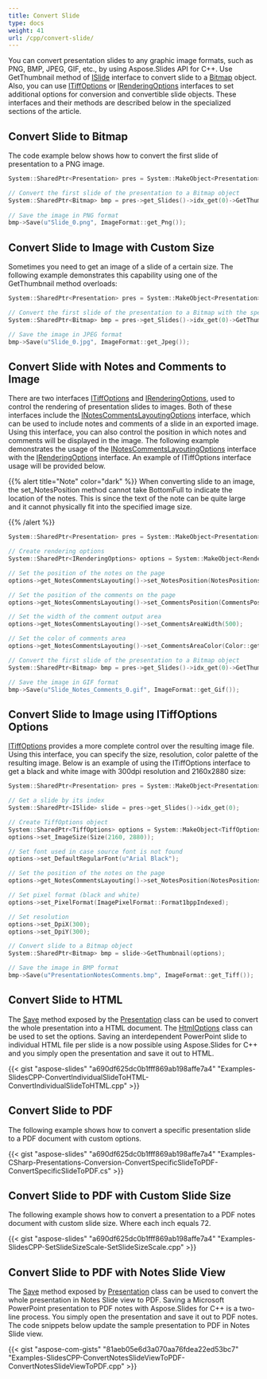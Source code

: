 ```yaml
---
title: Convert Slide
type: docs
weight: 41
url: /cpp/convert-slide/
---
```


You can convert presentation slides to any graphic image formats, such as PNG, BMP, JPEG, GIF, etc., 
by using Aspose.Slides API for C++.
Use GetThumbnail method of 
[ISlide](https://apireference.aspose.com/slides/cpp/class/aspose.slides.i_slide) interface to convert slide to a [Bitmap](https://apireference.aspose.com/slides/cpp/class/system.drawing.bitmap) object.
Also, you can use [ITiffOptions](https://apireference.aspose.com/slides/cpp/class/aspose.slides.export.i_tiff_options) or [IRenderingOptions](https://apireference.aspose.com/slides/cpp/class/aspose.slides.export.i_rendering_options) interfaces to set additional options for conversion and convertible slide objects.
These interfaces and their methods are described below in the specialized sections of the article.


## **Convert Slide to Bitmap**

The code example below shows how to convert the first slide of presentation to a PNG image.

``` cpp 
System::SharedPtr<Presentation> pres = System::MakeObject<Presentation>(u"Presentation.pptx");

// Convert the first slide of the presentation to a Bitmap object
System::SharedPtr<Bitmap> bmp = pres->get_Slides()->idx_get(0)->GetThumbnail();
                 
// Save the image in PNG format
bmp->Save(u"Slide_0.png", ImageFormat::get_Png());
```

## **Convert Slide to Image with Custom Size**

Sometimes you need to get an image of a slide of a certain size. 
The following example demonstrates this capability using one of the 
GetThumbnail method overloads:

``` cpp 
System::SharedPtr<Presentation> pres = System::MakeObject<Presentation>(u"Presentation.pptx");

// Convert the first slide of the presentation to a Bitmap with the specified size
System::SharedPtr<Bitmap> bmp = pres->get_Slides()->idx_get(0)->GetThumbnail(Size(1820, 1040));

// Save the image in JPEG format
bmp->Save(u"Slide_0.jpg", ImageFormat::get_Jpeg());
```

## **Convert Slide with Notes and Comments to Image**

There are two interfaces [ITiffOptions](https://apireference.aspose.com/slides/cpp/class/aspose.slides.export.i_tiff_options) and [IRenderingOptions](https://apireference.aspose.com/slides/cpp/class/aspose.slides.export.i_rendering_options), used to control the rendering of presentation slides to images.
Both of these interfaces include the [INotesCommentsLayoutingOptions](https://apireference.aspose.com/slides/cpp/class/aspose.slides.export.i_notes_comments_layouting_options) interface, which can be used to include notes and comments of a slide in an exported image.
Using this interface, you can also control the position in which notes and comments will be displayed in the image.
The following example demonstrates the usage of the [INotesCommentsLayoutingOptions](https://apireference.aspose.com/slides/cpp/class/aspose.slides.export.i_notes_comments_layouting_options) interface with the [IRenderingOptions](https://apireference.aspose.com/slides/cpp/class/aspose.slides.export.i_rendering_options) interface.
An example of ITiffOptions interface usage will be provided below. 

{{% alert title="Note" color="dark" %}} 
When converting slide to an image, the 
set_NotesPosition method cannot take BottomFull to indicate the location of the notes.
This is since the text of the note can be quite large and it cannot physically fit into the specified image size.

{{% /alert %}} 

``` cpp 
System::SharedPtr<Presentation> pres = System::MakeObject<Presentation>(u"PresentationNotesComments.pptx");

// Create rendering options
System::SharedPtr<IRenderingOptions> options = System::MakeObject<RenderingOptions>();

// Set the position of the notes on the page
options->get_NotesCommentsLayouting()->set_NotesPosition(NotesPositions::BottomTruncated);

// Set the position of the comments on the page 
options->get_NotesCommentsLayouting()->set_CommentsPosition(CommentsPositions::Right);

// Set the width of the comment output area
options->get_NotesCommentsLayouting()->set_CommentsAreaWidth(500);

// Set the color of comments area
options->get_NotesCommentsLayouting()->set_CommentsAreaColor(Color::get_AntiqueWhite());

// Convert the first slide of the presentation to a Bitmap object
System::SharedPtr<Bitmap> bmp = pres->get_Slides()->idx_get(0)->GetThumbnail(options, 2.f, 2.f);

// Save the image in GIF format
bmp->Save(u"Slide_Notes_Comments_0.gif", ImageFormat::get_Gif());
```

## **Convert Slide to Image using ITiffOptions Options**

[ITiffOptions](https://apireference.aspose.com/slides/cpp/class/aspose.slides.export.i_tiff_options) provides a more complete 
control over the resulting image file.
Using this interface, you can specify the size, resolution, color palette of the resulting image. 
Below is an example of using the ITiffOptions interface to get a black and white image with 300dpi resolution 
and 2160x2880 size:

``` cpp 
System::SharedPtr<Presentation> pres = System::MakeObject<Presentation>(u"PresentationNotesComments.pptx");

// Get a slide by its index
System::SharedPtr<ISlide> slide = pres->get_Slides()->idx_get(0);

// Create TiffOptions object
System::SharedPtr<TiffOptions> options = System::MakeObject<TiffOptions>();
options->set_ImageSize(Size(2160, 2880));

// Set font used in case source font is not found
options->set_DefaultRegularFont(u"Arial Black");

// Set the position of the notes on the page 
options->get_NotesCommentsLayouting()->set_NotesPosition(NotesPositions::BottomTruncated);

// Set pixel format (black and white)
options->set_PixelFormat(ImagePixelFormat::Format1bppIndexed);

// Set resolution
options->set_DpiX(300);
options->set_DpiY(300);

// Convert slide to a Bitmap object
System::SharedPtr<Bitmap> bmp = slide->GetThumbnail(options);

// Save the image in BMP format
bmp->Save(u"PresentationNotesComments.bmp", ImageFormat::get_Tiff());
```

## **Convert Slide to HTML**
The [Save](https://apireference.aspose.com/cpp/slides/class/aspose.slides.presentation/#a18df81989014383671668617295f4297) method exposed by the [Presentation](https://apireference.aspose.com/cpp/slides/class/aspose.slides.presentation/) class can be used to convert the whole presentation into a HTML document. The [HtmlOptions](https://apireference.aspose.com/cpp/slides/class/aspose.slides.export.html_options/) class can be used to set the options. Saving an interdependent PowerPoint slide to individual HTML file per slide is a now possible using Aspose.Slides for C++ and you simply open the presentation and save it out to HTML.

{{< gist "aspose-slides" "a690df625dc0b1fff869ab198affe7a4" "Examples-SlidesCPP-ConvertIndividualSlideToHTML-ConvertIndividualSlideToHTML.cpp" >}}

## **Convert Slide to PDF**
The following example shows how to convert a specific presentation slide to a PDF document with custom options.

{{< gist "aspose-slides" "a690df625dc0b1fff869ab198affe7a4" "Examples-CSharp-Presentations-Conversion-ConvertSpecificSlideToPDF-ConvertSpecificSlideToPDF.cs" >}}


## **Convert Slide to PDF with Custom Slide Size**
The following example shows how to convert a presentation to a PDF notes document with custom slide size. Where each inch equals 72.

{{< gist "aspose-slides" "a690df625dc0b1fff869ab198affe7a4" "Examples-SlidesCPP-SetSlideSizeScale-SetSlideSizeScale.cpp" >}}


## **Convert Slide to PDF with Notes Slide View**
The [Save](https://apireference.aspose.com/cpp/slides/class/aspose.slides.presentation/#a8e91317bad4f6f5c8a999686260a9162) method exposed by [Presentation](https://apireference.aspose.com/cpp/slides/class/aspose.slides.presentation/) class can be used to convert the whole presentation in Notes Slide view to PDF. Saving a Microsoft PowerPoint presentation to PDF notes with Aspose.Slides for C++ is a two-line process. You simply open the presentation and save it out to PDF notes. The code snippets below update the sample presentation to PDF in Notes Slide view.

{{< gist "aspose-com-gists" "81aeb05e6d3a070aa76fdea22ed53bc7" "Examples-SlidesCPP-ConvertNotesSlideViewToPDF-ConvertNotesSlideViewToPDF.cpp" >}}


